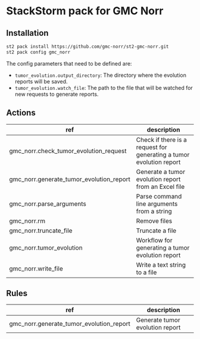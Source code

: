 # StackStorm pack for GMC Norr

## Installation

```bash
st2 pack install https://github.com/gmc-norr/st2-gmc-norr.git
st2 pack config gmc_norr
```

The config parameters that need to be defined are:

- `tumor_evolution.output_directory`: The directory where the evolution reports will be saved.
- `tumor_evolution.watch_file`: The path to the file that will be watched for new requests to generate reports.

## Actions

ref                                      | description
-----------------------------------------|------------------------------------------
gmc_norr.check_tumor_evolution_request   | Check if there is a request for generating a tumor evolution report
gmc_norr.generate_tumor_evolution_report | Generate a tumor evolution report from an Excel file
gmc_norr.parse_arguments                 | Parse command line arguments from a string
gmc_norr.rm                              | Remove files
gmc_norr.truncate_file                   | Truncate a file
gmc_norr.tumor_evolution                 | Workflow for generating a tumor evolution report
gmc_norr.write_file                      | Write a text string to a file

## Rules

ref                                      | description
-----------------------------------------|---------------------------------
gmc_norr.generate_tumor_evolution_report | Generate tumor evolution report
